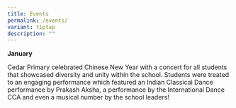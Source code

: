 ```yaml
---
title: Events
permalink: /events/
variant: tiptap
description: ""
---
```

<p><strong>January</strong>
</p>
<p>Cedar Primary celebrated Chinese New Year with a concert for all students
that showcased diversity and unity within the school. Students were treated
to an engaging performance which featured an Indian Classical Dance performance
by Prakash Aksha, a performance by the International Dance CCA and even
a musical number by the school leaders!</p>